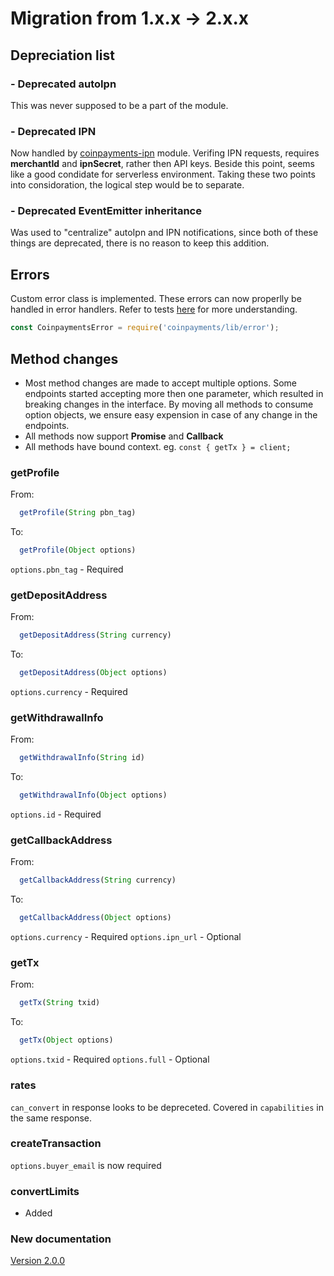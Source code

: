 # Migration from 1.x.x -> 2.x.x

## Depreciation list
### - Deprecated **autoIpn**
This was never supposed to be a part of the module.
### - Deprecated **IPN**
Now handled by [coinpayments-ipn](https://github.com/OrahKokos/coinpayments-ipn) module. Verifing IPN requests, requires **merchantId** and **ipnSecret**, rather then API keys. Beside this point, seems like a good condidate for serverless environment. Taking these two points into considoration, the logical step would be to separate.
### - Deprecated EventEmitter inheritance
Was used to "centralize" autoIpn and IPN notifications, since both of these things are deprecated, there is no reason to keep this addition.

## Errors
Custom error class is implemented. These errors can now properlly be handled in error handlers. Refer to tests [here]() for more understanding.
```javascript
const CoinpaymentsError = require('coinpayments/lib/error');
```
## Method changes

- Most method changes are made to accept multiple options. Some endpoints started accepting more then one parameter, which resulted in breaking changes in the interface. By moving all methods to consume option objects, we ensure easy expension in case of any change in the endpoints.
- All methods now support **Promise** and **Callback**
- All methods have bound context. eg. `const { getTx } = client;`

### getProfile
From: 
```javascript 
  getProfile(String pbn_tag)
```
To:   
```javascript
  getProfile(Object options)
```

`options.pbn_tag` - Required

### getDepositAddress
From: 
```javascript 
  getDepositAddress(String currency)
```
To:   
```javascript
  getDepositAddress(Object options)
```
`options.currency` - Required


### getWithdrawalInfo
From: 
```javascript 
  getWithdrawalInfo(String id)
```
To:   
```javascript
  getWithdrawalInfo(Object options)
```
`options.id` - Required

### getCallbackAddress
From: 
```javascript 
  getCallbackAddress(String currency)
```
To:   
```javascript
  getCallbackAddress(Object options)
```
`options.currency` - Required
`options.ipn_url` - Optional

### getTx
From: 
```javascript 
  getTx(String txid)
```
To:   
```javascript
  getTx(Object options)
```
`options.txid` - Required
`options.full` - Optional

### rates
 `can_convert` in response looks to be depreceted. Covered in `capabilities` in the same response.

### createTransaction
`options.buyer_email` is now required

### convertLimits
- Added

### New documentation
[Version 2.0.0](https://github.com/OrahKokos/coinpayments/tree/version/next)